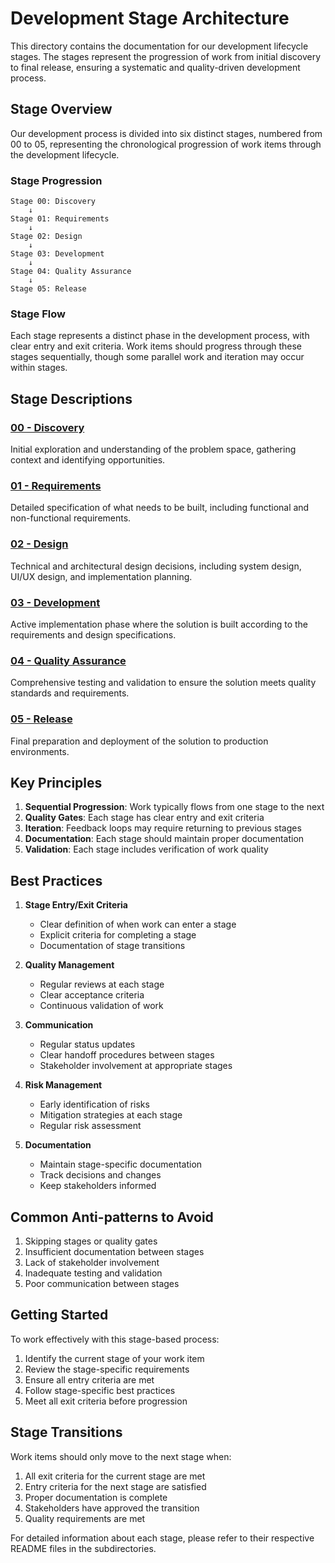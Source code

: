 # Development Stage Architecture

This directory contains the documentation for our development lifecycle stages. The stages represent the progression of work from initial discovery to final release, ensuring a systematic and quality-driven development process.

## Stage Overview

Our development process is divided into six distinct stages, numbered from 00 to 05, representing the chronological progression of work items through the development lifecycle.

### Stage Progression

```
Stage 00: Discovery
    ↓
Stage 01: Requirements
    ↓
Stage 02: Design
    ↓
Stage 03: Development
    ↓
Stage 04: Quality Assurance
    ↓
Stage 05: Release
```

### Stage Flow

Each stage represents a distinct phase in the development process, with clear entry and exit criteria. Work items should progress through these stages sequentially, though some parallel work and iteration may occur within stages.

## Stage Descriptions

### [00 - Discovery](./00_discovery)
Initial exploration and understanding of the problem space, gathering context and identifying opportunities.

### [01 - Requirements](./01_requirements)
Detailed specification of what needs to be built, including functional and non-functional requirements.

### [02 - Design](./02_design)
Technical and architectural design decisions, including system design, UI/UX design, and implementation planning.

### [03 - Development](./03_dev)
Active implementation phase where the solution is built according to the requirements and design specifications.

### [04 - Quality Assurance](./04_qa)
Comprehensive testing and validation to ensure the solution meets quality standards and requirements.

### [05 - Release](./05_release)
Final preparation and deployment of the solution to production environments.

## Key Principles

1. **Sequential Progression**: Work typically flows from one stage to the next
2. **Quality Gates**: Each stage has clear entry and exit criteria
3. **Iteration**: Feedback loops may require returning to previous stages
4. **Documentation**: Each stage should maintain proper documentation
5. **Validation**: Each stage includes verification of work quality

## Best Practices

1. **Stage Entry/Exit Criteria**
   - Clear definition of when work can enter a stage
   - Explicit criteria for completing a stage
   - Documentation of stage transitions

2. **Quality Management**
   - Regular reviews at each stage
   - Clear acceptance criteria
   - Continuous validation of work

3. **Communication**
   - Regular status updates
   - Clear handoff procedures between stages
   - Stakeholder involvement at appropriate stages

4. **Risk Management**
   - Early identification of risks
   - Mitigation strategies at each stage
   - Regular risk assessment

5. **Documentation**
   - Maintain stage-specific documentation
   - Track decisions and changes
   - Keep stakeholders informed

## Common Anti-patterns to Avoid

1. Skipping stages or quality gates
2. Insufficient documentation between stages
3. Lack of stakeholder involvement
4. Inadequate testing and validation
5. Poor communication between stages

## Getting Started

To work effectively with this stage-based process:

1. Identify the current stage of your work item
2. Review the stage-specific requirements
3. Ensure all entry criteria are met
4. Follow stage-specific best practices
5. Meet all exit criteria before progression

## Stage Transitions

Work items should only move to the next stage when:
1. All exit criteria for the current stage are met
2. Entry criteria for the next stage are satisfied
3. Proper documentation is complete
4. Stakeholders have approved the transition
5. Quality requirements are met

For detailed information about each stage, please refer to their respective README files in the subdirectories. 